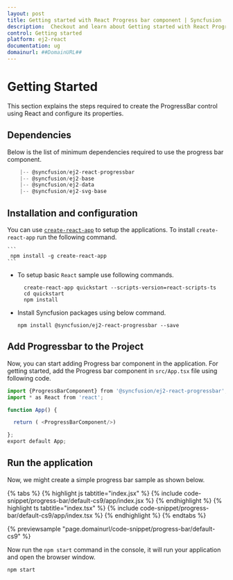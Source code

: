 ```yaml
---
layout: post
title: Getting started with React Progress bar component | Syncfusion
description:  Checkout and learn about Getting started with React Progress bar component of Syncfusion Essential JS 2 and more details.
control: Getting started 
platform: ej2-react
documentation: ug
domainurl: ##DomainURL##
---
```


# Getting Started

This section explains the steps required to create the ProgressBar control using React and configure its properties.

## Dependencies

Below is the list of minimum dependencies required to use the progress bar component.

```javascript
    |-- @syncfusion/ej2-react-progressbar
    |-- @syncfusion/ej2-base
    |-- @syncfusion/ej2-data
    |-- @syncfusion/ej2-svg-base
```

## Installation and configuration

You can use [`create-react-app`](https://github.com/facebook/create-react-app) to setup the applications.
To install `create-react-app` run the following command.

    ```
     npm install -g create-react-app
    ```

* To setup basic `React` sample use following commands.

     ```
       create-react-app quickstart --scripts-version=react-scripts-ts
       cd quickstart
       npm install
     ```

* Install Syncfusion packages using below command.

     ```
     npm install @syncfusion/ej2-react-progressbar --save
     ```

## Add Progressbar to the Project

Now, you can start adding Progress bar component in the application. For getting started, add the Progress bar component in `src/App.tsx` file using following code.

```ts
import {ProgressBarComponent} from '@syncfusion/ej2-react-progressbar';
import * as React from 'react';

function App() {

  return ( <ProgressBarComponent/>)

};
export default App;

```

## Run the application

Now, we might create a simple progress bar sample as shown below.

{% tabs %}
{% highlight js tabtitle="index.jsx" %}
{% include code-snippet/progress-bar/default-cs9/app/index.jsx %}
{% endhighlight %}
{% highlight ts tabtitle="index.tsx" %}
{% include code-snippet/progress-bar/default-cs9/app/index.tsx %}
{% endhighlight %}
{% endtabs %}

 {% previewsample "page.domainurl/code-snippet/progress-bar/default-cs9" %}

Now run the `npm start` command in the console, it will run your application and open the browser window.

```
npm start
```